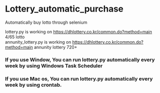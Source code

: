 # Lottery_automatic_purchase
Automatically buy lotto through selenium

lottery.py is working on https://dhlottery.co.kr/common.do?method=main 4/65 lotto<br/>
annunity_lottery.py is working on https://dhlottery.co.kr/common.do?method=main annunity lottery 720+

### If you use Window, You can run lottery.py automatically every week by using Windows Task Scheduler

### If you use Mac os, You can run lottery.py automatically every week by using crontab.
